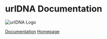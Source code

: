 # urlDNA Documentation

![urlDNA Logo](https://urldna.io/assets/images/urldna_green.png)

[Documentation](https://docs.urldna.io)
[Homepage](https://urldna.io)
